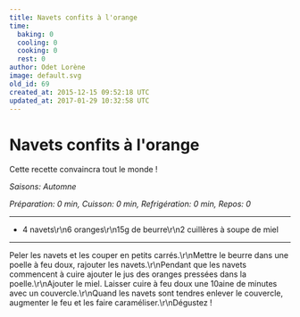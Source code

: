 ```yaml
---
title: Navets confits à l'orange
time:
  baking: 0
  cooling: 0
  cooking: 0
  rest: 0
author: Odet Lorène
image: default.svg
old_id: 69
created_at: 2015-12-15 09:52:18 UTC
updated_at: 2017-01-29 10:32:58 UTC
---
```


# Navets confits à l'orange

Cette recette convaincra tout le monde !

_Saisons: Automne_

_Préparation: 0 min, Cuisson: 0 min, Refrigération: 0 min, Repos: 0_

---

- 4 navets\r\n6 oranges\r\n15g de beurre\r\n2 cuillères à soupe de miel

---

Peler les navets et les couper en petits carrés.\r\nMettre le beurre dans une poelle à feu doux, rajouter les navets.\r\nPendant que les navets commencent à cuire ajouter le jus des oranges pressées dans la poelle.\r\nAjouter le miel. Laisser cuire à feu doux une 10aine de minutes avec un couvercle.\r\nQuand les navets sont tendres enlever le couvercle, augmenter le feu et les faire caraméliser.\r\nDégustez !

